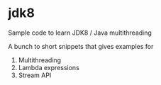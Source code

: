# jdk8
Sample code to learn JDK8 / Java multithreading

A bunch to short snippets that gives examples for
  1. Multithreading
  2. Lambda expressions
  3. Stream API
